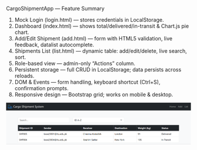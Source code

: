 CargoShipmentApp — Feature Summary

1. Mock Login (login.html) — stores credentials in LocalStorage.
2. Dashboard (index.html) — shows total/delivered/in-transit & Chart.js pie chart.
3. Add/Edit Shipment (add.html) — form with HTML5 validation, live feedback, datalist autocomplete.
4. Shipments List (list.html) — dynamic table: add/edit/delete, live search, sort.
5. Role-based view — admin-only “Actions” column.
6. Persistent storage — full CRUD in LocalStorage; data persists across reloads.
7. DOM & Events — form handling, keyboard shortcut (Ctrl+S), confirmation prompts.
8. Responsive design — Bootstrap grid; works on mobile & desktop.

![alt text](./images/SS.png)

